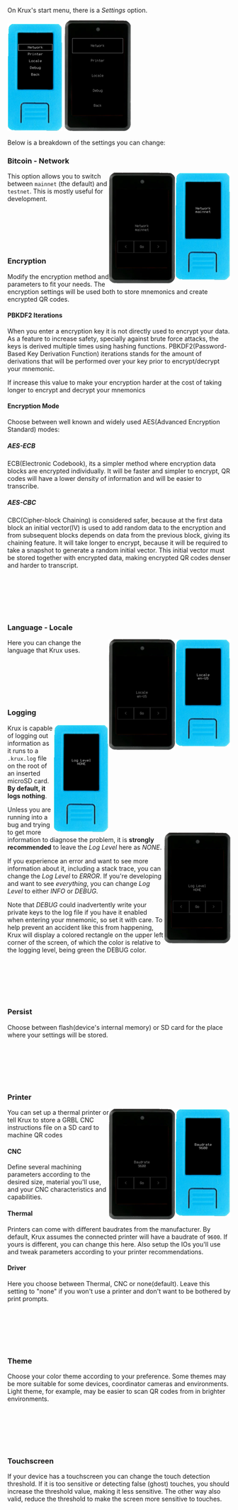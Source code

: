 On Krux's start menu, there is a *Settings* option.

<img src="../../img/maixpy_m5stickv/settings-options-125.png">
<img src="../../img/maixpy_amigo_tft/settings-options-150.png">

Below is a breakdown of the settings you can change:

### Bitcoin - Network
<img src="../../img/maixpy_m5stickv/network-options-125.png" align="right">
<img src="../../img/maixpy_amigo_tft/network-options-150.png" align="right">

This option allows you to switch between `mainnet` (the default) and `testnet`. This is mostly useful for development. 

<br><br><br><br><br>

### Encryption

Modify the encryption method and parameters to fit your needs. The encryption settings will be used both to store mnemonics and create encrypted QR codes.

#### PBKDF2 Iterations

When you enter a encryption key it is not directly used to encrypt your data. As a feature to increase safety, specially against brute force attacks, the keys is derived multiple times using hashing functions. PBKDF2(Password-Based Key Derivation Function) iterations stands for the amount of derivations that will be performed over your key prior to encrypt/decrypt your mnemonic.

If increase this value to make your encryption harder at the cost of taking longer to encrypt and decrypt your mnemonics

#### Encryption Mode

Choose between well known and widely used AES(Advanced Encryption Standard) modes:

##### AES-ECB

ECB(Electronic Codebook), its a simpler method where encryption data blocks are encrypted individually. It will be faster and simpler to encrypt, QR codes will have a lower density of information and will be easier to transcribe.

##### AES-CBC

CBC(Cipher-block Chaining) is considered safer, because at the first data block an initial vector(IV) is used to add random data to the encryption and from subsequent blocks depends on data from the previous block, giving its chaining feature.
It will take longer to encrypt, because it will be required to take a snapshot to generate a random initial vector. This initial vector must be stored together with encrypted data, making encrypted QR codes denser and harder to transcript.

<br><br><br><br><br>

### Language - Locale
<img src="../../img/maixpy_m5stickv/locale-options-125.png" align="right">
<img src="../../img/maixpy_amigo_tft/locale-options-150.png" align="right">

Here you can change the language that Krux uses.

<br><br><br><br><br>

### Logging
<img src="../../img/maixpy_m5stickv/debug-options-125.png" align="right">
<img src="../../img/maixpy_amigo_tft/debug-options-150.png" align="right">

Krux is capable of logging out information as it runs to a `.krux.log` file on the root of an inserted microSD card. **By default, it logs nothing**.

Unless you are running into a bug and trying to get more information to diagnose the problem, it is **strongly recommended** to leave the *Log Level* here as *NONE*.

If you experience an error and want to see more information about it, including a stack trace, you can change the *Log Level* to *ERROR*. If you're developing and want to see _everything_, you can change *Log Level* to either *INFO* or *DEBUG*.

Note that *DEBUG* could inadvertently write your private keys to the log file if you have it enabled when entering your mnemonic, so set it with care. To help prevent an accident like this from happening, Krux will display a colored rectangle on the upper left corner of the screen, of which the color is relative to the logging level, being green the DEBUG color.

<br><br><br><br><br>

### Persist

Choose between flash(device's internal memory) or SD card for the place where your settings will be stored.

<br><br><br><br><br>

### Printer

<img src="../../img/maixpy_m5stickv/printer-options-125.png" align="right">
<img src="../../img/maixpy_amigo_tft/printer-options-150.png" align="right">

You can set up a thermal printer or tell Krux to store a GRBL CNC instructions file on a SD card to machine QR codes

#### CNC

Define several machining parameters according to the desired size, material you'll use, and your CNC characteristics and capabilities.

#### Thermal

Printers can come with different baudrates from the manufacturer. By default, Krux assumes the connected printer will have a baudrate of `9600`. If yours is different, you can change this here.
Also setup the IOs you'll use and tweak parameters according to your printer recommendations.

#### Driver

Here you choose between Thermal, CNC or none(default). Leave this setting to "none" if you won't use a printer and don't want to be bothered by print prompts.

<br><br><br><br><br>

### Theme

Choose your color theme according to your preference. Some themes may be more suitable for some devices, coordinator cameras and environments. Light theme, for example, may be easier to scan QR codes from in brighter environments.

<br><br><br><br><br>

### Touchscreen

If your device has a touchscreen you can change the touch detection threshold. If it is too sensitive or detecting false (ghost) touches, you should increase the threshold value, making it less sensitive. The other way also valid, reduce the threshold to make the screen more sensitive to touches.

<br><br><br><br><br>
